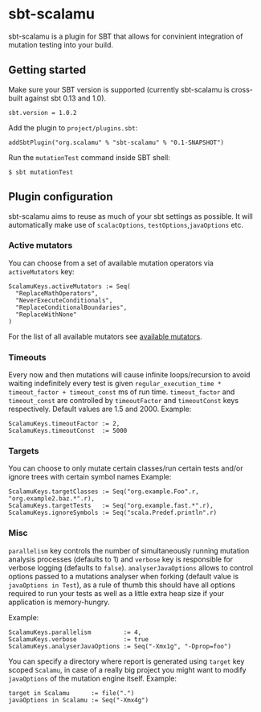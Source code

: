 # sbt-scalamu
sbt-scalamu is a plugin for SBT that allows for convinient integration of 
mutation testing into your build.

## Getting started
Make sure your SBT version is supported (currently sbt-scalamu is cross-built
against sbt 0.13 and 1.0).
```
sbt.version = 1.0.2
```
Add the plugin to `project/plugins.sbt`:
```
addSbtPlugin("org.scalamu" % "sbt-scalamu" % "0.1-SNAPSHOT")
```
Run the `mutationTest` command inside SBT shell:
```
$ sbt mutationTest
```
## Plugin configuration
sbt-scalamu aims to reuse as much of your sbt settings as possible.
It will automatically make use of `scalacOptions`, `testOptions`,`javaOptions` etc.
### Active mutators
You can choose from a set of available mutation operators via 
`activeMutators` key:
```
ScalamuKeys.activeMutators := Seq(
  "ReplaceMathOperators", 
  "NeverExecuteConditionals", 
  "ReplaceConditionalBoundaries",
  "ReplaceWithNone"
)
```
For the list of all available mutators see [available mutators](../plugin/src/main/scala/org/scalamu/plugin/ScalamuPluginConfig.scala#L9L-L23).
### Timeouts
Every now and then mutations will cause infinite loops/recursion to avoid
waiting indefinitely every test is given `regular_execution_time * timeout_factor + timeout_const` ms of run time.
`timeout_factor` and `timeout_const` are controlled by `timeoutFactor` and `timeoutConst` keys respectively.
Default values are 1.5 and 2000.
Example:
```
ScalamuKeys.timeoutFactor := 2,
ScalamuKeys.timeoutConst  := 5000
```
### Targets
You can choose to only mutate certain classes/run certain tests and/or ignore trees with certain symbol names
Example: 
```
ScalamuKeys.targetClasses := Seq("org.example.Foo".r, "org.example2.baz.*".r),
ScalamuKeys.targetTests   := Seq("org.example.fast.*".r),
ScalamuKeys.ignoreSymbols := Seq("scala.Predef.println".r)
```

### Misc
`parallelism` key controls the number of simultaneously running mutation
analysis processes (defaults to 1) and `verbose` key is responsible for
verbose logging (defaults to `false`). `analyserJavaOptions` allows to 
control options passed to a mutations analyser when forking (default value is `javaOptions in Test`), 
as a rule of thumb this should have all options required to run your tests as well as a little extra heap
size if your application is memory-hungry.

Example:
```
ScalamuKeys.parallelism         := 4,
ScalamuKeys.verbose             := true   
ScalamuKeys.analyserJavaOptions := Seq("-Xmx1g", "-Dprop=foo")
```

You can specify a directory where report is generated using `target` key scoped `Scalamu`,
in case of a really big project you might want to modify `javaOptions` of the mutation engine itself.
Example:
```
target in Scalamu      := file(".") 
javaOptions in Scalamu := Seq("-Xmx4g")
```
